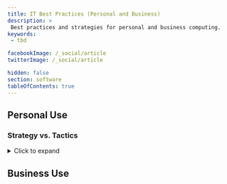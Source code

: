 ```yaml
---
title: IT Best Practices (Personal and Business)
description: >
 Best practices and strategies for personal and business computing.
keywords:
 - tbd

facebookImage: /_social/article
twitterImage: /_social/article

hidden: false
section: software
tableOfContents: true
---
```


## Personal Use

### Strategy vs. Tactics

<details>
    <summary>Click to expand</summary>
</details>

## Business Use
